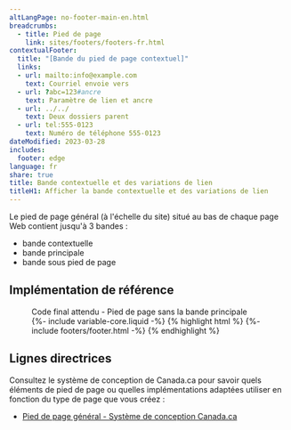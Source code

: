 ```yaml
---
altLangPage: no-footer-main-en.html
breadcrumbs:
  - title: Pied de page
    link: sites/footers/footers-fr.html
contextualFooter:
  title: "[Bande du pied de page contextuel]"
  links:
  - url: mailto:info@example.com
    text: Courriel envoie vers
  - url: ?abc=123#ancre
    text: Paramètre de lien et ancre
  - url: ../../
    text: Deux dossiers parent 
  - url: tel:555-0123
    text: Numéro de téléphone 555-0123
dateModified: 2023-03-28
includes:
  footer: edge
language: fr
share: true
title: Bande contextuelle et des variations de lien
titleH1: Afficher la bande contextuelle et des variations de lien
---
```

<div class="wb-prettify all-pre hide"></div>

Le pied de page général (à l'échelle du site) situé au bas de chaque page Web contient jusqu'à 3 bandes&nbsp;:

* bande contextuelle
* bande principale
* bande sous pied de page

## Implémentation de référence

<figure>
  <figcaption class="h3">Code final attendu - Pied de page sans la bande principale</figcaption>
{%- include variable-core.liquid -%}
{% highlight html %}
	{%- include footers/footer.html -%}
{% endhighlight %}
</figure>

## Lignes directrices

Consultez le système de conception de Canada.ca pour savoir quels éléments de pied de page ou quelles implémentations adaptées utiliser en fonction du type de page que vous créez&nbsp;:

* [Pied de page général - Système de conception Canada.ca](https://conception.canada.ca/configurations-conception-communes/pied-page.html)
